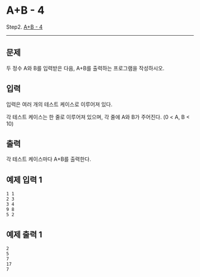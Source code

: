 # A+B - 4

Step2. [A+B - 4](https://www.acmicpc.net/problem/10951)

---

## 문제

두 정수 A와 B를 입력받은 다음, A+B를 출력하는 프로그램을 작성하시오.

## 입력

입력은 여러 개의 테스트 케이스로 이루어져 있다.

각 테스트 케이스는 한 줄로 이루어져 있으며, 각 줄에 A와 B가 주어진다. (0 < A, B < 10)

## 출력

각 테스트 케이스마다 A+B를 출력한다.

## 예제 입력 1 

```
1 1
2 3
3 4
9 8
5 2
```

## 예제 출력 1 

```
2
5
7
17
7
```